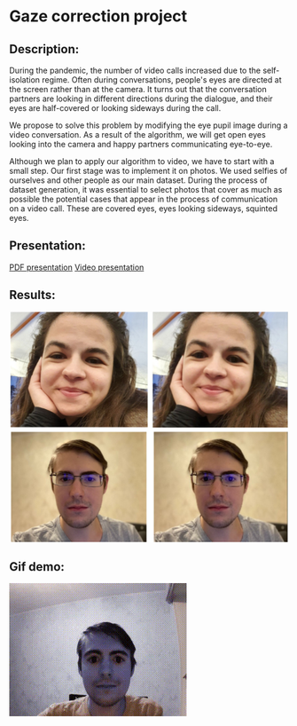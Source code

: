 # Gaze correction project

## Description:
During the pandemic, the number of video calls increased due to the self-isolation regime. Often during conversations, people's eyes are directed at the screen rather than at the camera. It turns out that the conversation partners are looking in different directions during the dialogue, and their eyes are half-covered or looking sideways during the call.


We propose to solve this problem by modifying the eye pupil image during a video conversation.
As a result of the algorithm, we will get open eyes looking into the camera and happy partners communicating eye-to-eye.


Although we plan to apply our algorithm to video, we have to start with a small step.
Our first stage was to implement it on photos.
We used selfies of ourselves and other people as our main dataset.
During the process of dataset generation, it was essential to select photos that cover as much as possible the potential cases that appear in the process of communication on a video call. These are covered eyes, eyes looking sideways, squinted eyes.


## Presentation:
[PDF presentation](https://github.com/lll-phill-lll/gaze_correction/blob/master/presentation.pdf)
[Video presentation](https://youtu.be/GSdnbT9DE1Q)


## Results:
![Results](images/results.png)

## Gif demo:
![Demo](images/demo.gif)
